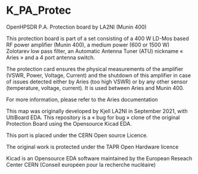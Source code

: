 # K_PA_Protec

OpenHPSDR P.A. Protection board by LA2NI (Munin 400)

This protection board is part of a set consisting of a 400 W LD-Mos based RF power amplifier (Munin 400), a medium power (600 or 1500 W) Zolotarev low pass filter, an Automatic Antenna Tuner (ATU) nickname « Aries » and a 4 port antenna switch.

The protection card ensures the physical measurements of the amplifier (VSWR, Power, Voltage, Current) and the shutdown of this amplifier in case of issues detected either by Aries (too high VSWR) or by any other sensor (temperature, voltage, current). It is used between Aries and Munin 400. 

For more information, please refer to the Aries documentation


This map was originally developed by Kjell LA2NI in September 2021, with UltiBoard EDA. This repository is a « bug for bug » clone of the original Protection Board using the Opensource Kicad EDA. 

This port is placed under the CERN Open source Licence.

The original work is protected under the TAPR Open Hardware licence

Kicad is an Opensource EDA software maintained by the European Reseach Center CERN (Conseil européen pour la recherche nucléaire)

